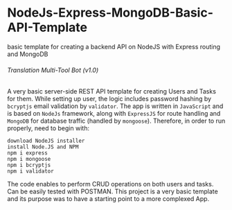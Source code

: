 # NodeJs-Express-MongoDB-Basic-API-Template
basic template for creating a backend API on NodeJS with Express routing and MongoDB


###### Translation Multi-Tool Bot (v1.0)

A very basic server-side REST API template for creating Users and Tasks for them. While setting up user, the logic includes password hashing by `bcryptjs` email validation by `validator`.
The app is written in `JavaScript` and is based on `NodeJs` framework, along with `ExpressJS` for route handling and `MongoDB` for database traffic (handled by `mongoose`). Therefore, in order to run properly, need to begin with:
```
download NodeJS installer
install Node.JS and NPM
npm i express
npm i mongoose
npm i bcryptjs
npm i validator
```

The code enables to perform CRUD operations on both users and tasks. Can be easily tested with POSTMAN.
This project is a very basic template and its purpose was to have a starting point to a more complexed App.
